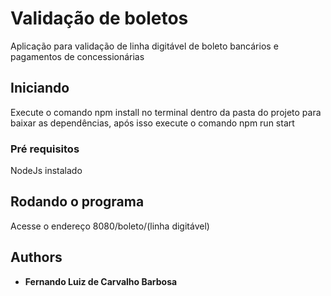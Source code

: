 # Validação de boletos
Aplicação para validação de linha digitável de boleto bancários e pagamentos de concessionárias 

## Iniciando
Execute o comando npm install no terminal dentro da pasta do projeto para baixar as dependências, após isso execute o comando npm run start

### Pré requisitos

NodeJs instalado 

## Rodando o programa

Acesse o endereço 8080/boleto/(linha digitável) 


## Authors

* **Fernando Luiz de Carvalho Barbosa** 


